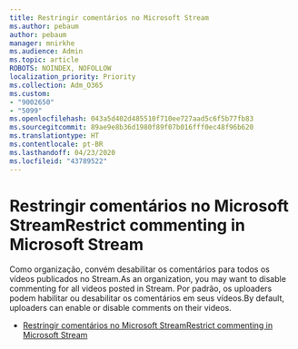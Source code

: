 ```yaml
---
title: Restringir comentários no Microsoft Stream
ms.author: pebaum
author: pebaum
manager: mnirkhe
ms.audience: Admin
ms.topic: article
ROBOTS: NOINDEX, NOFOLLOW
localization_priority: Priority
ms.collection: Adm_O365
ms.custom:
- "9002650"
- "5099"
ms.openlocfilehash: 043a5d402d485510f710ee727aad5c6f5b77fb83
ms.sourcegitcommit: 89ae9e8b36d1980f89f07b016fff0ec48f96b620
ms.translationtype: HT
ms.contentlocale: pt-BR
ms.lasthandoff: 04/23/2020
ms.locfileid: "43789522"
---
```

# <a name="restrict-commenting-in-microsoft-stream"></a><span data-ttu-id="a9ac9-102">Restringir comentários no Microsoft Stream</span><span class="sxs-lookup"><span data-stu-id="a9ac9-102">Restrict commenting in Microsoft Stream</span></span>

<span data-ttu-id="a9ac9-103">Como organização, convém desabilitar os comentários para todos os vídeos publicados no Stream.</span><span class="sxs-lookup"><span data-stu-id="a9ac9-103">As an organization, you may want to disable commenting for all videos posted in Stream.</span></span> <span data-ttu-id="a9ac9-104">Por padrão, os uploaders podem habilitar ou desabilitar os comentários em seus vídeos.</span><span class="sxs-lookup"><span data-stu-id="a9ac9-104">By default, uploaders can enable or disable comments on their videos.</span></span>

- [<span data-ttu-id="a9ac9-105">Restringir comentários no Microsoft Stream</span><span class="sxs-lookup"><span data-stu-id="a9ac9-105">Restrict commenting in Microsoft Stream</span></span>](https://docs.microsoft.com/stream/portal-disable-comments)

